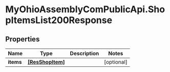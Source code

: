 # MyOhioAssemblyComPublicApi.ShopItemsList200Response

## Properties

Name | Type | Description | Notes
------------ | ------------- | ------------- | -------------
**items** | [**[ResShopItem]**](ResShopItem.md) |  | [optional] 


